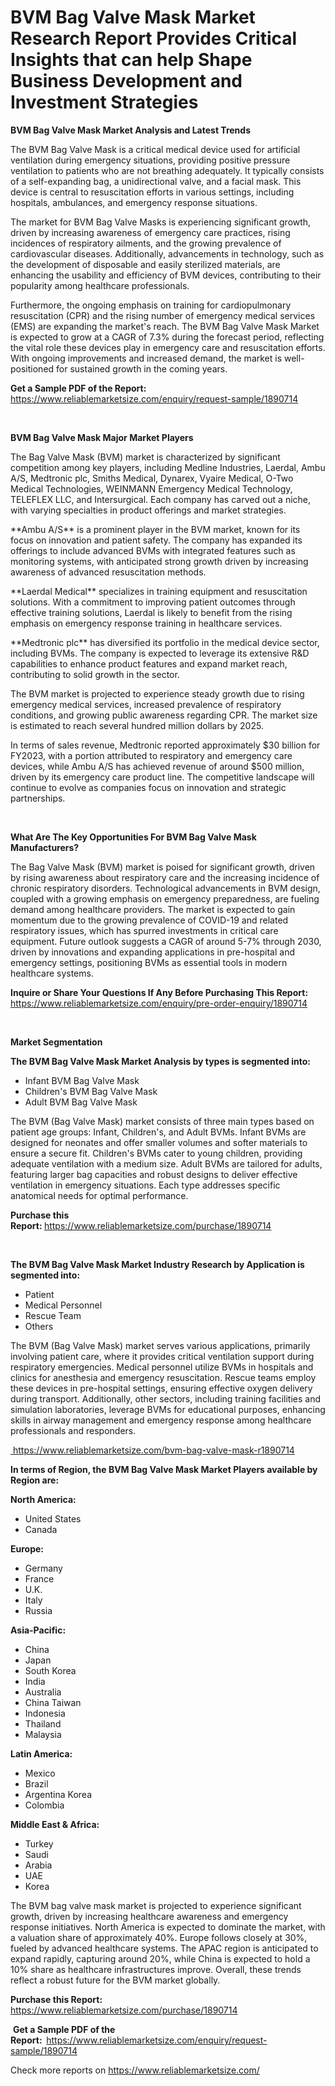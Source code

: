 <p><h1>BVM Bag Valve Mask Market Research Report Provides Critical Insights that can help Shape Business Development and Investment Strategies</h1></p><p><strong>BVM Bag Valve Mask Market Analysis and Latest Trends</strong></p>
<p><p>The BVM Bag Valve Mask is a critical medical device used for artificial ventilation during emergency situations, providing positive pressure ventilation to patients who are not breathing adequately. It typically consists of a self-expanding bag, a unidirectional valve, and a facial mask. This device is central to resuscitation efforts in various settings, including hospitals, ambulances, and emergency response situations.</p><p>The market for BVM Bag Valve Masks is experiencing significant growth, driven by increasing awareness of emergency care practices, rising incidences of respiratory ailments, and the growing prevalence of cardiovascular diseases. Additionally, advancements in technology, such as the development of disposable and easily sterilized materials, are enhancing the usability and efficiency of BVM devices, contributing to their popularity among healthcare professionals.</p><p>Furthermore, the ongoing emphasis on training for cardiopulmonary resuscitation (CPR) and the rising number of emergency medical services (EMS) are expanding the market's reach. The BVM Bag Valve Mask Market is expected to grow at a CAGR of 7.3% during the forecast period, reflecting the vital role these devices play in emergency care and resuscitation efforts. With ongoing improvements and increased demand, the market is well-positioned for sustained growth in the coming years.</p></p>
<p><strong>Get a Sample PDF of the Report:&nbsp;</strong> <a href="https://www.reliablemarketsize.com/enquiry/request-sample/1890714?utm_campaign=2212&utm_medium=2&utm_source=Github&utm_content=ia&utm_term=10022025&utm_id=bvm-bag-valve-mask">https://www.reliablemarketsize.com/enquiry/request-sample/1890714</a></p>
<p>&nbsp;</p>
<p><strong>BVM Bag Valve Mask Major Market Players</strong></p>
<p><p>The Bag Valve Mask (BVM) market is characterized by significant competition among key players, including Medline Industries, Laerdal, Ambu A/S, Medtronic plc, Smiths Medical, Dynarex, Vyaire Medical, O-Two Medical Technologies, WEINMANN Emergency Medical Technology, TELEFLEX LLC, and Intersurgical. Each company has carved out a niche, with varying specialties in product offerings and market strategies.</p><p>**Ambu A/S** is a prominent player in the BVM market, known for its focus on innovation and patient safety. The company has expanded its offerings to include advanced BVMs with integrated features such as monitoring systems, with anticipated strong growth driven by increasing awareness of advanced resuscitation methods.</p><p>**Laerdal Medical** specializes in training equipment and resuscitation solutions. With a commitment to improving patient outcomes through effective training solutions, Laerdal is likely to benefit from the rising emphasis on emergency response training in healthcare services.</p><p>**Medtronic plc** has diversified its portfolio in the medical device sector, including BVMs. The company is expected to leverage its extensive R&D capabilities to enhance product features and expand market reach, contributing to solid growth in the sector.</p><p>The BVM market is projected to experience steady growth due to rising emergency medical services, increased prevalence of respiratory conditions, and growing public awareness regarding CPR. The market size is estimated to reach several hundred million dollars by 2025.</p><p>In terms of sales revenue, Medtronic reported approximately $30 billion for FY2023, with a portion attributed to respiratory and emergency care devices, while Ambu A/S has achieved revenue of around $500 million, driven by its emergency care product line. The competitive landscape will continue to evolve as companies focus on innovation and strategic partnerships.</p></p>
<p>&nbsp;</p>
<p><strong>What Are The Key Opportunities For BVM Bag Valve Mask Manufacturers?</strong></p>
<p><p>The Bag Valve Mask (BVM) market is poised for significant growth, driven by rising awareness about respiratory care and the increasing incidence of chronic respiratory disorders. Technological advancements in BVM design, coupled with a growing emphasis on emergency preparedness, are fueling demand among healthcare providers. The market is expected to gain momentum due to the growing prevalence of COVID-19 and related respiratory issues, which has spurred investments in critical care equipment. Future outlook suggests a CAGR of around 5-7% through 2030, driven by innovations and expanding applications in pre-hospital and emergency settings, positioning BVMs as essential tools in modern healthcare systems.</p></p>
<p><strong>Inquire or Share Your Questions If Any Before Purchasing This Report:</strong> <a href="https://www.reliablemarketsize.com/enquiry/pre-order-enquiry/1890714?utm_campaign=2212&utm_medium=2&utm_source=Github&utm_content=ia&utm_term=10022025&utm_id=bvm-bag-valve-mask">https://www.reliablemarketsize.com/enquiry/pre-order-enquiry/1890714</a></p>
<p>&nbsp;</p>
<p><strong>Market Segmentation</strong></p>
<p><strong>The BVM Bag Valve Mask Market Analysis by types is segmented into:</strong></p>
<p><ul><li>Infant BVM Bag Valve Mask</li><li>Children's BVM Bag Valve Mask</li><li>Adult BVM Bag Valve Mask</li></ul></p>
<p><p>The BVM (Bag Valve Mask) market consists of three main types based on patient age groups: Infant, Children's, and Adult BVMs. Infant BVMs are designed for neonates and offer smaller volumes and softer materials to ensure a secure fit. Children's BVMs cater to young children, providing adequate ventilation with a medium size. Adult BVMs are tailored for adults, featuring larger bag capacities and robust designs to deliver effective ventilation in emergency situations. Each type addresses specific anatomical needs for optimal performance.</p></p>
<p><strong>Purchase this Report:&nbsp;</strong><a href="https://www.reliablemarketsize.com/purchase/1890714?utm_campaign=2212&utm_medium=2&utm_source=Github&utm_content=ia&utm_term=10022025&utm_id=bvm-bag-valve-mask">https://www.reliablemarketsize.com/purchase/1890714</a></p>
<p>&nbsp;</p>
<p><strong>The BVM Bag Valve Mask Market Industry Research by Application is segmented into:</strong></p>
<p><ul><li>Patient</li><li>Medical Personnel</li><li>Rescue Team</li><li>Others</li></ul></p>
<p><p>The BVM (Bag Valve Mask) market serves various applications, primarily involving patient care, where it provides critical ventilation support during respiratory emergencies. Medical personnel utilize BVMs in hospitals and clinics for anesthesia and emergency resuscitation. Rescue teams employ these devices in pre-hospital settings, ensuring effective oxygen delivery during transport. Additionally, other sectors, including training facilities and simulation laboratories, leverage BVMs for educational purposes, enhancing skills in airway management and emergency response among healthcare professionals and responders.</p></p>
<p><a href="https://www.reliablemarketsize.com/bvm-bag-valve-mask-r1890714?utm_campaign=2212&utm_medium=2&utm_source=Github&utm_content=ia&utm_term=10022025&utm_id=bvm-bag-valve-mask">&nbsp;https://www.reliablemarketsize.com/bvm-bag-valve-mask-r1890714</a></p>
<p><strong>In terms of Region, the BVM Bag Valve Mask Market Players available by Region are:</strong></p>
<p>
    <p> <strong> North America: </strong>
        <ul>
            <li>United States</li>
            <li>Canada</li>
        </ul>
        </p> 
    <p> <strong> Europe: </strong>
        <ul>
            <li>Germany</li>
            <li>France</li>
            <li>U.K.</li>
            <li>Italy</li>
            <li>Russia</li>
        </ul>
        </p> 
    <p> <strong> Asia-Pacific: </strong>
        <ul>
            <li>China</li>
            <li>Japan</li>
            <li>South Korea</li>
            <li>India</li>
            <li>Australia</li>
            <li>China Taiwan</li>
            <li>Indonesia</li>
            <li>Thailand</li>
            <li>Malaysia</li>
        </ul>
        </p> 
    <p> <strong> Latin America: </strong>
        <ul>
            <li>Mexico</li>
            <li>Brazil</li>
            <li>Argentina Korea</li>
            <li>Colombia</li>
        </ul>
        </p> 
    <p> <strong> Middle East & Africa: </strong>
        <ul>
            <li>Turkey</li>
            <li>Saudi</li>
            <li>Arabia</li>
            <li>UAE</li>
            <li>Korea</li>
        </ul>
    </p>
    </p>
<p><p>The BVM bag valve mask market is projected to experience significant growth, driven by increasing healthcare awareness and emergency response initiatives. North America is expected to dominate the market, with a valuation share of approximately 40%. Europe follows closely at 30%, fueled by advanced healthcare systems. The APAC region is anticipated to expand rapidly, capturing around 20%, while China is expected to hold a 10% share as healthcare infrastructures improve. Overall, these trends reflect a robust future for the BVM market globally.</p></p>
<p><strong>Purchase this Report: </strong><a href="https://www.reliablemarketsize.com/purchase/1890714?utm_campaign=2212&utm_medium=2&utm_source=Github&utm_content=ia&utm_term=10022025&utm_id=bvm-bag-valve-mask">https://www.reliablemarketsize.com/purchase/1890714</a></p>
<p>&nbsp;<strong>Get a Sample PDF of the Report:&nbsp;&nbsp;</strong><a href="https://www.reliablemarketsize.com/enquiry/request-sample/1890714?utm_campaign=2212&utm_medium=2&utm_source=Github&utm_content=ia&utm_term=10022025&utm_id=bvm-bag-valve-mask">https://www.reliablemarketsize.com/enquiry/request-sample/1890714</a></p>
<p><strong></strong></p>
<p>Check more reports on <a href="https://www.reliablemarketsize.com/?utm_campaign=2212&utm_medium=2&utm_source=Github&utm_content=ia&utm_term=10022025&utm_id=bvm-bag-valve-mask">https://www.reliablemarketsize.com/</a></p>